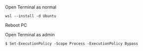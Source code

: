 Open Terminal as normal
```
wsl --install -d Ubuntu
```

Reboot PC

Open Terminal as admin
```
$ Set-ExecutionPolicy -Scope Process -ExecutionPolicy Bypass
```
